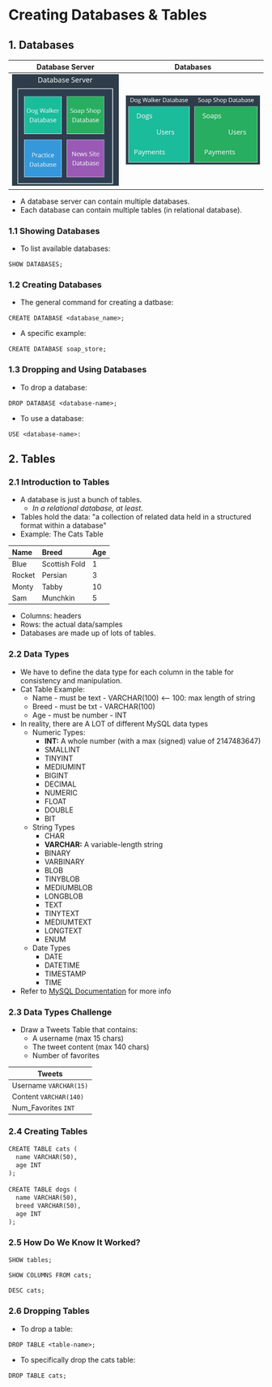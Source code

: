 # Creating Databases & Tables
## 1. Databases
| Database Server | Databases |
|-----------------|-----------|
|![db-server](https://github.com/ndomah/MySQL-Bootcamp-Go-from-SQL-Beginner-to-Expert/blob/main/1.%20Creating%20Databases%20%26%20Tables/img/db-server.png) | ![db](https://github.com/ndomah/MySQL-Bootcamp-Go-from-SQL-Beginner-to-Expert/blob/main/1.%20Creating%20Databases%20%26%20Tables/img/db-tables.png) |
- A database server can contain multiple databases.
- Each database can contain multiple tables (in relational database).
### 1.1 Showing Databases
- To list available databases:
```mysql
SHOW DATABASES;
```
### 1.2 Creating Databases
- The general command for creating a datbase:
```mysql
CREATE DATABASE <database_name>;
```
- A specific example:
```mysql
CREATE DATABASE soap_store;
```
### 1.3 Dropping and Using Databases
- To drop a database:
```mysql
DROP DATABASE <database-name>;
```
- To use a database:
```mysql
USE <database-name>:
```
## 2. Tables
### 2.1 Introduction to Tables
- A database is just a bunch of tables.
  - *In a relational database, at least.*
- Tables hold the data: "a collection of related data held in a structured format within a database"
- Example: The Cats Table
  
| Name | Breed | Age |
| :--- | :--- | :--- |
|Blue |Scottish Fold |1 |
|Rocket |Persian |3 |
|Monty |Tabby |10 |
|Sam |Munchkin |5

- Columns: headers
- Rows: the actual data/samples
- Databases are made up of lots of tables.
### 2.2 Data Types
- We have to define the data type for each column in the table for consistency and manipulation.
- Cat Table Example:
  - Name - must be text - VARCHAR(100) <-- 100: max length of string
  - Breed - must be txt - VARCHAR(100)
  - Age - must be number - INT
- In reality, there are A LOT of different MySQL data types
  - Numeric Types:
    - **INT:** A whole number (with a max (signed) value of 2147483647)
    - SMALLINT
    - TINYINT
    - MEDIUMINT
    - BIGINT
    - DECIMAL
    - NUMERIC
    - FLOAT
    - DOUBLE
    - BIT
  - String Types
    -  CHAR
    -  **VARCHAR:** A variable-length string
    -  BINARY
    -  VARBINARY
    -  BLOB
    -  TINYBLOB
    -  MEDIUMBLOB
    -  LONGBLOB
    -  TEXT
    -  TINYTEXT
    -  MEDIUMTEXT
    -  LONGTEXT
    -  ENUM
  - Date Types
    - DATE
    - DATETIME
    - TIMESTAMP
    - TIME
- Refer to [MySQL Documentation](https://dev.mysql.com/doc/refman/8.4/en/data-types.html) for more info
### 2.3 Data Types Challenge
- Draw a Tweets Table that contains:
  - A username (max 15 chars)
  - The tweet content (max 140 chars)
  - Number of favorites

| Tweets |
| --- |
| Username `VARCHAR(15)` |
| Content `VARCHAR(140)` |
| Num_Favorites `INT` |
### 2.4 Creating Tables
```mysql
CREATE TABLE cats (
  name VARCHAR(50),
  age INT
);

CREATE TABLE dogs (
  name VARCHAR(50),
  breed VARCHAR(50),
  age INT
);
```
### 2.5 How Do We Know It Worked?
```mysql
SHOW tables;
```
```mysql
SHOW COLUMNS FROM cats;
```
```mysql
DESC cats;
```
### 2.6 Dropping Tables
- To drop a table:
```mysql
DROP TABLE <table-name>;
```
- To specifically drop the cats table:
```mysql
DROP TABLE cats;
```
